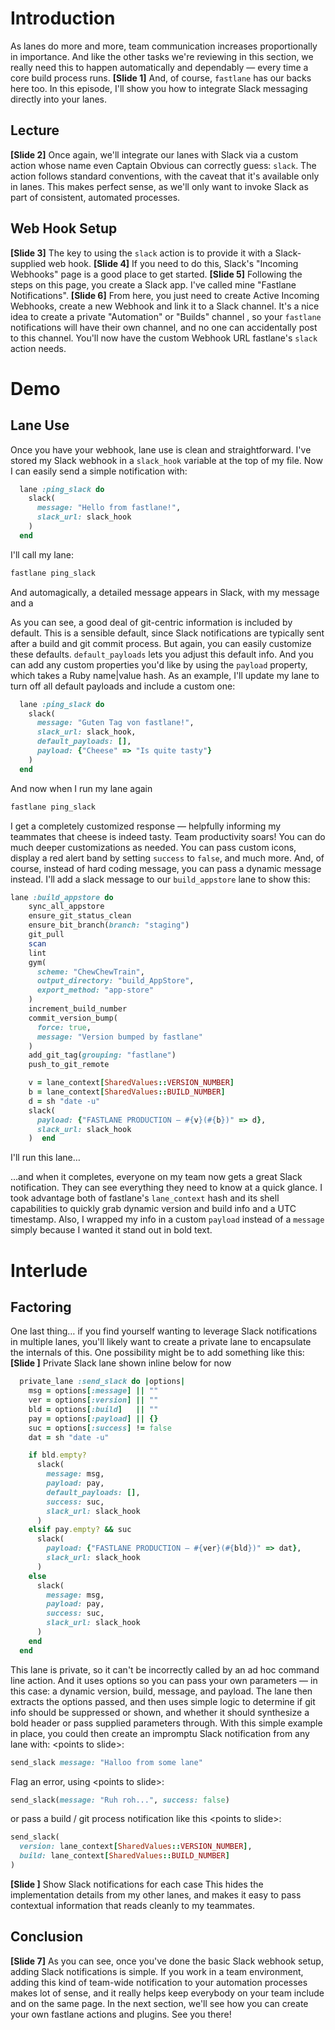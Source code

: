 # Introduction
As lanes do more and more, team communication increases proportionally in importance. And like the other tasks we're reviewing in this section, we really need this to happen automatically and dependably — every time a core build process runs.
**[Slide 1]** 
And, of course, `fastlane` has our backs here too. In this episode, I'll show you how to integrate Slack messaging directly into your lanes.
## Lecture
**[Slide 2]** 
Once again, we'll integrate our lanes with Slack via a custom action whose name even Captain Obvious can correctly guess: `slack`. 
The action follows standard conventions, with the caveat that it's available only in lanes. This makes perfect sense, as we'll only want to invoke Slack as part of consistent, automated processes.
## Web Hook Setup
**[Slide 3]** 
The key to using the `slack` action is to provide it with a Slack-supplied web hook. 
**[Slide 4]**
If you need to do this, Slack's "Incoming Webhooks" page is a good place to get started. 
**[Slide 5]** 
Following the steps on this page, you create a Slack app. I've called mine "Fastlane Notifications".
**[Slide 6]**
From here, you just need to create Active Incoming Webhooks, create a new Webhook and link it to a Slack channel. It's a nice idea to create a private "Automation" or "Builds" channel , so your `fastlane` notifications will have their own channel, and no one can accidentally post to this channel. 
You'll now have the custom Webhook URL fastlane's `slack` action needs. 
# Demo
## Lane Use
Once you have your webhook, lane use is clean and straightforward. 
I've stored my Slack webhook in a `slack_hook` variable at the top of my file. Now I can easily send a simple notification with:
```ruby
  lane :ping_slack do
    slack(
      message: "Hello from fastlane!",
      slack_url: slack_hook
    )
  end
```
I'll call my lane:
```ruby
fastlane ping_slack
```
And automagically, a detailed message appears in Slack, with my message and a 
<!-- Show this in the browser -->
As you can see, a good deal of git-centric information is included by default. This is a sensible default, since Slack notifications are typically sent after a build and git commit process.
But again, you can easily customize these defaults. `default_payloads` lets you adjust this default info. And you can add any custom properties you'd like by using the `payload` property, which takes a Ruby name|value hash.
As an example, I'll update my lane to turn off all default payloads and include a custom one:
```ruby
  lane :ping_slack do
    slack(
      message: "Guten Tag von fastlane!",
      slack_url: slack_hook,
      default_payloads: [],
      payload: {"Cheese" => "Is quite tasty"}
    )
  end
```
And now when I run my lane again
```ruby
fastlane ping_slack
```
I get a completely customized response — helpfully informing my teammates that cheese is indeed tasty. Team productivity soars!
You can do much deeper customizations as needed. You can pass custom icons, display a red alert band by setting `success` to `false`, and much more. 
And, of course, instead of hard coding message, you can pass a dynamic message instead. I'll add a slack message to our `build_appstore` lane to show this:
```ruby
lane :build_appstore do
    sync_all_appstore
    ensure_git_status_clean
    ensure_bit_branch(branch: "staging")
    git_pull
    scan
    lint
    gym(
      scheme: "ChewChewTrain",
      output_directory: "build_AppStore",
      export_method: "app-store"
    )
    increment_build_number
    commit_version_bump(
      force: true,
      message: "Version bumped by fastlane"
    )
    add_git_tag(grouping: "fastlane")
    push_to_git_remote

    v = lane_context[SharedValues::VERSION_NUMBER]
    b = lane_context[SharedValues::BUILD_NUMBER]
    d = sh "date -u"
    slack(
      payload: {"FASTLANE PRODUCTION — #{v}(#{b})" => d},
      slack_url: slack_hook
    )  end
```
I'll run this lane…
<!-- Run action and **seriouesly** fast forward :] -->
…and when it completes, everyone on my team now gets a great Slack notification. They can see everything they need to know at a quick glance. 
I took advantage both of fastlane's `lane_context` hash and its shell capabilities to quickly grab dynamic version and build info and a UTC timestamp. Also, I wrapped my info in a custom `payload` instead of a `message` simply because I wanted it stand out in bold text. 
# Interlude
## Factoring
One last thing… if you find yourself wanting to leverage Slack notifications in multiple lanes, you'll likely want to create a private lane to encapsulate the internals of this. One possibility might be to add something like this:
**[Slide ]** Private Slack lane shown inline below for now
```ruby
  private_lane :send_slack do |options|
    msg = options[:message] || ""
    ver = options[:version] || ""
    bld = options[:build]   || ""
    pay = options[:payload] || {}
    suc = options[:success] != false
    dat = sh "date -u"

    if bld.empty?
      slack(
        message: msg,
        payload: pay,
        default_payloads: [],
        success: suc,
        slack_url: slack_hook
      )
    elsif pay.empty? && suc
      slack(
        payload: {"FASTLANE PRODUCTION — #{ver}(#{bld})" => dat},
        slack_url: slack_hook
      )
    else
      slack(
        message: msg,
        payload: pay,
        success: suc,
        slack_url: slack_hook
      )
    end
  end
```
This lane is private, so it can't be incorrectly called by an ad hoc command line action. And it uses options so you can pass your own parameters — in this case: a dynamic version, build, message, and payload. The lane then extracts the options passed, and then uses simple logic to determine if git info should be suppressed or shown, and whether it should synthesize a bold header or pass supplied parameters through. 
With this simple example in place, you could then create an impromptu Slack notification from any lane with: \<points to slide\>:
```ruby
send_slack message: "Halloo from some lane"
```
Flag an error, using \<points to slide\>:
```ruby
send_slack(message: "Ruh roh...", success: false)
```
or pass a build / git process notification like this \<points to slide\>:
```ruby
send_slack(
  version: lane_context[SharedValues::VERSION_NUMBER],
  build: lane_context[SharedValues::BUILD_NUMBER]
)
```
**[Slide ]** Show Slack notifications for each case
This hides the implementation details from my other lanes, and makes it easy to pass contextual information that reads cleanly to my teammates. 
## Conclusion
**[Slide 7]** 
As you can see, once you've done the basic Slack webhook setup, adding Slack notifications is simple. If you work in a team environment, adding this kind of team-wide notification to your automation processes makes lot of sense, and it really helps  keep everybody on your team include and on the same page.
In the next section, we'll see how you can create your own fastlane actions and plugins. See you there!
